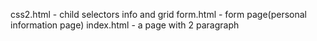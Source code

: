 css2.html - child selectors info and grid
form.html - form page(personal information page)
index.html - a page with 2 paragraph
